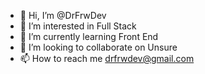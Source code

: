 - 👋 Hi, I’m @DrFrwDev
- 👀 I’m interested in Full Stack
- 🌱 I’m currently learning Front End
- 💞️ I’m looking to collaborate on Unsure
- 📫 How to reach me drfrwdev@gmail.com

<!---
DrFrwDev/DrFrwDev is a ✨ special ✨ repository because its `README.md` (this file) appears on your GitHub profile.
You can click the Preview link to take a look at your changes.
--->
